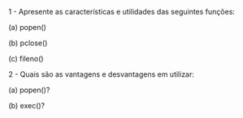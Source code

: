 1 - Apresente as características e utilidades das seguintes funções:

(a) popen()

(b) pclose()

(c) fileno()

2 - Quais são as vantagens e desvantagens em utilizar:

(a) popen()?

(b) exec()?

